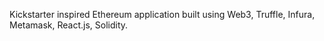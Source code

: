 Kickstarter inspired Ethereum application built using Web3, Truffle, Infura, Metamask, React.js, Solidity.
